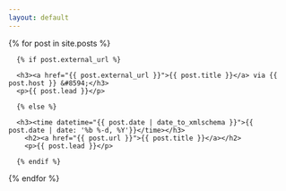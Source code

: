 ```yaml
---
layout: default
---
```


{% for post in site.posts %}

      {% if post.external_url %}

      <h3><a href="{{ post.external_url }}">{{ post.title }}</a> via {{ post.host }} &#8594;</h3>
      <p>{{ post.lead }}</p>

      {% else %}

      <h3><time datetime="{{ post.date | date_to_xmlschema }}">{{ post.date | date: '%b %-d, %Y'}}</time></h3>
        <h2><a href="{{ post.url }}">{{ post.title }}</a></h2>
        <p>{{ post.lead }}</p>

      {% endif %}
 
{% endfor %}
